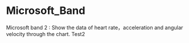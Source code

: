# Microsoft_Band
Microsoft band 2 : Show the data of heart rate，acceleration and angular velocity through the chart.
Test2

